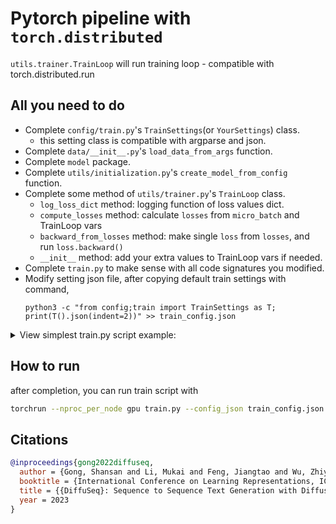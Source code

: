# Pytorch pipeline with `torch.distributed`

`utils.trainer.TrainLoop` will run training loop - compatible with torch.distributed.run

## All you need to do

* Complete `config/train.py`'s `TrainSettings`(or `YourSettings`) class.
  * this setting class is compatible with argparse and json.
* Complete `data/__init__.py`'s `load_data_from_args` function.
* Complete `model` package.
* Complete `utils/initialization.py`'s `create_model_from_config` function.
* Complete some method of `utils/trainer.py`'s `TrainLoop` class.
  * `log_loss_dict` method: logging function of loss values dict.
  * `compute_losses` method: calculate `losses` from `micro_batch` and TrainLoop vars
  * `backward_from_losses` method: make single `loss` from `losses`, and run `loss.backward()`
  * `__init__` method: add your extra values to TrainLoop vars if needed.
* Complete `train.py` to make sense with all code signatures you modified.
* Modify setting json file, after copying default train settings with command,
  ```
  python3 -c "from config;train import TrainSettings as T; print(T().json(indent=2))" >> train_config.json
  ```

<details>
<summary>View simplest train.py script example:</summary>

```python
from torch.distributed.elastic.multiprocessing.errors import record


@record
def main():

    import os
    import torch
    from basic_utils import dist_util

    if os.getenv("LOCAL_RANK", None):
        dist_util.setup_dist()
    rank = dist_util.get_rank()
    dist_util.barrier()

    # Initialize model
    class Model(torch.nn.Module):

        def __init__(self):
            super().__init__()
            self.param = torch.nn.Parameter(torch.ones(1))

        def forward(self, x):
            return self.param * x

    model = Model()
    optimizer = torch.optim.Adam(model.parameters(), lr=1e-1)

    model.to(dist_util.dev())
    dist_util.barrier()

    if dist_util.is_initialized():
        ddp_kwargs = dict(
            broadcast_buffers=False,
            bucket_cap_mb=128,
            find_unused_parameters=False,
        )
        if torch.cuda.is_available():
            ddp_kwargs.update(device_ids=[dist_util.dev()], output_device=dist_util.dev())
        ddp_model = torch.nn.parallel.DistributedDataParallel(model, **ddp_kwargs)
    else:
        ddp_model = model

    dist_util.sequential_print("rank", rank, "param :", model.param.data.item())
    dist_util.print_master_node()

    data = torch.ones(1, device=dist_util.dev()) * (dist_util.get_rank() + 1)
    target = torch.ones(1, device=dist_util.dev()) * 0.5 * (dist_util.get_rank() + 1)

    with ddp_model.no_sync() if dist_util.is_initialized() else dist_util.dummy_context():
        loss = (target - ddp_model(data)) ** 2
        dist_util.sequential_print("rank", rank, "loss :", loss.item())
        dist_util.print_master_node()

        loss.backward()
        dist_util.sequential_print("rank", rank, "grad :", model.param.grad.item())
        dist_util.print_master_node()

    loss = (target - ddp_model(data)) ** 2
    dist_util.sequential_print("rank", rank, "loss :", loss.item())
    dist_util.print_master_node()

    loss.backward()
    dist_util.sequential_print("rank", rank, "sync_grad :", model.param.grad.item())
    dist_util.print_master_node()

    optimizer.step()
    dist_util.sequential_print("rank", rank, "updated_param :", model.param.data.item())
    dist_util.barrier()


if __name__ == "__main__":
    main()

```

Execute it with...

```bash
torchrun --nproc_per_node gpu train.py
```

Or without distributed training...

```bash
python3 train.py
```

</details>

## How to run

after completion, you can run train script with

```bash
torchrun --nproc_per_node gpu train.py --config_json train_config.json
```

## Citations

```bibtex
@inproceedings{gong2022diffuseq,
  author = {Gong, Shansan and Li, Mukai and Feng, Jiangtao and Wu, Zhiyong and Kong, Lingpeng},
  booktitle = {International Conference on Learning Representations, ICLR},
  title = {{DiffuSeq}: Sequence to Sequence Text Generation with Diffusion Models},
  year = 2023
}
```
